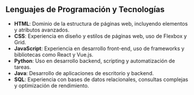 ## Lenguajes de Programación y Tecnologías

- **HTML**: Dominio de la estructura de páginas web, incluyendo elementos y atributos avanzados.
- **CSS**: Experiencia en diseño y estilos de páginas web, uso de Flexbox y Grid.
- **JavaScript**: Experiencia en desarrollo front-end, uso de frameworks y bibliotecas como React y Vue.js.
- **Python**: Uso en desarrollo backend, scripting y automatización de tareas.
- **Java**: Desarrollo de aplicaciones de escritorio y backend.
- **SQL**: Experiencia con bases de datos relacionales, consultas complejas y optimización de rendimiento.
